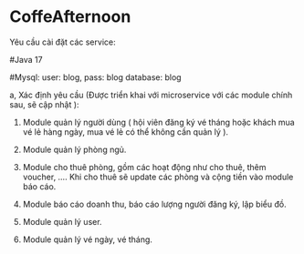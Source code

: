 # CoffeAfternoon

Yêu cầu cài đặt các service:

#Java 17

#Mysql:
user: blog, pass: blog
database: blog


a, Xác định yêu cầu (Được triển khai với microservice với các module chính sau, sẽ cập nhật ):

1. Module quản lý người dùng ( hội viên đăng ký vé tháng hoặc khách mua vé lẻ hàng ngày, mua vé lẻ có thể không cần quản lý ).
  
3. Module quản lý phòng ngủ.
   
5. Module cho thuê phòng, gồm các hoạt động như cho thuê, thêm voucher, …. Khi cho thuê sẽ update các phòng và cộng tiền vào module báo cáo.
   
7. Module báo cáo doanh thu, báo cáo lượng người đăng ký, lập biểu đồ.
   
9. Module quản lý user.
    
11. Module quản lý vé ngày, vé tháng. 
